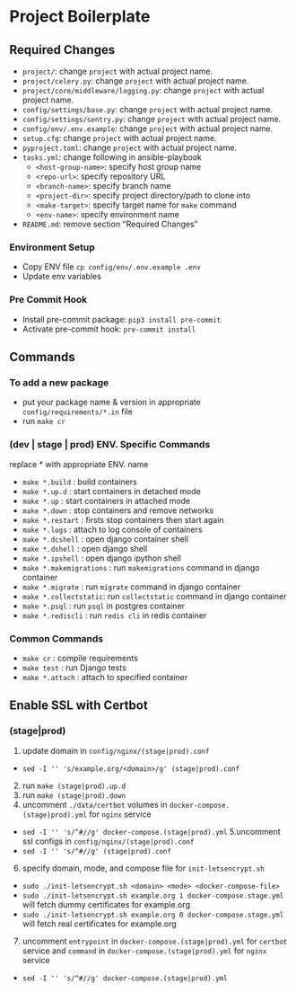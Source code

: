 # Project Boilerplate

## Required Changes

- `project/`: change `project` with actual project name.
- `project/celery.py`: change `project` with actual project name.
- `project/core/middleware/logging.py`: change `project` with actual project name.
- `config/settings/base.py`: change `project` with actual project name.
- `config/settings/sentry.py`: change `project` with actual project name.
- `config/env/.env.example`: change `project` with actual project name.
- `setup.cfg`: change `project` with actual project name.
- `pyproject.toml`: change `project` with actual project name.
- `tasks.yml`: change following in ansible-playbook
  - `<host-group-name>`: specify host group name
  - `<repo-url>`: specify repository URL
  - `<branch-name>`: specify branch name
  - `<project-dir>`: specify project directory/path to clone into
  - `<make-target>`: specify target name for `make` command
  - `<env-name>`: specify environment name
- `README.md`: remove section "Required Changes"

### Environment Setup

- Copy ENV file `cp config/env/.env.example .env`
- Update env variables

### Pre Commit Hook

- Install pre-commit package: `pip3 install pre-commit`
- Activate pre-commit hook: `pre-commit install`

## Commands

### To add a new package

- put your package name & version in appropriate `config/requirements/*.in` file
- run `make cr`

### (dev | stage | prod) ENV. Specific Commands

replace \* with appropriate ENV. name

- `make *.build` : build containers
- `make *.up.d` : start containers in detached mode
- `make *.up` : start containers in attached mode
- `make *.down` : stop containers and remove networks
- `make *.restart` : firsts stop containers then start again
- `make *.logs` : attach to log console of containers
- `make *.dcshell` : open django container shell
- `make *.dshell` : open django shell
- `make *.ipshell` : open django ipython shell
- `make *.makemigrations` : run `makemigrations` command in django container
- `make *.migrate` : run `migrate` command in django container
- `make *.collectstatic`: run `collectstatic` command in django container
- `make *.psql` : run `psql` in postgres container
- `make *.rediscli` : run `redis cli` in redis container

### Common Commands

- `make cr` : compile requirements
- `make test` : run Django tests
- `make *.attach` : attach to specified container

## Enable SSL with Certbot

### (stage|prod)
1. update domain in `config/nginx/(stage|prod).conf`
 - `sed -I '' 's/example.org/<domain>/g' (stage|prod).conf`
2. run `make (stage|prod).up.d`
3. run `make (stage|prod).down`
4. uncomment `./data/certbot` volumes in `docker-compose.(stage|prod).yml` for `nginx` service
  - `sed -I '' 's/^#//g' docker-compose.(stage|prod).yml`
5.uncomment ssl configs in `config/nginx/(stage|prod).conf`
  - `sed -I '' 's/^#//g' (stage|prod).conf`
6. specify domain, mode, and compose file for `init-letsencrypt.sh`
  - `sudo ./init-letsencrypt.sh <domain> <mode> <docker-compose-file>`
  - `sudo ./init-letsencrypt.sh example.org 1 docker-compose.stage.yml` will fetch dummy certificates for example.org
  - `sudo ./init-letsencrypt.sh example.org 0 docker-compose.stage.yml` will fetch real certificates for example.org
7. uncomment `entrypoint` in `docker-compose.(stage|prod).yml` for `certbot` service and `command` in `docker-compose.(stage|prod).yml` for `nginx` service
  - `sed -I '' 's/^#//g' docker-compose.(stage|prod).yml`

